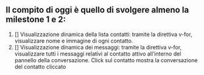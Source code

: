 ## Il compito di oggi è quello di svolgere almeno la milestone 1 e 2:

1. [] Visualizzazione dinamica della lista contatti: tramite la direttiva v-for, visualizzare nome e immagine di ogni contatto.
2. [] Visualizzazione dinamica dei messaggi: tramite la direttiva v-for, visualizzare tutti i messaggi relativi al contatto attivo all’interno del pannello della conversazione. Click sul contatto mostra la conversazione del contatto cliccato